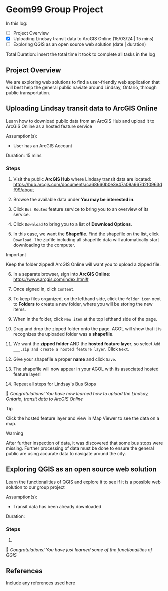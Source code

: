 # Geom99 Group Project

In this log:

- [ ] Project Overview
- [x] Uploading Lindsay transit data to ArcGIS Online (15/03/24 | 15 mins)
- [ ] Exploring QGIS as an open source web solution (date | duration)

Total Duration: insert the total time it took to complete all tasks in the log

## Project Overview
We are exploring web solutions to find a user-friendly web application that will best help the general public naviate around Lindsay, Ontario, through public transportation.

## Uploading Lindsay transit data to ArcGIS Online

Learn how to download public data from an ArcGIS Hub and upload it to ArcGIS Online as a hosted feature service

Assumption(s):
- User has an ArcGIS Account

Duration: 15 mins

### Steps

1. Visit the public **ArcGIS Hub** where Lindsay transit data are located: https://hub.arcgis.com/documents/ca68660b0e3e47a09a667d2f0963df99/about 

2. Browse the available data under **You may be interested in**.

3. Click ```Bus Routes``` feature service to bring you to an overview of its service.

4. Click ```Download``` to bring you to a list of **Download Options**.

5. In this case, we want the **Shapefile**. Find the shapefile on the list, click ```Download```. The zipfile including all shapefile data will automatically start downloading to the computer.

> [!IMPORTANT]
> Keep the folder zipped! ArcGIS Online will want you to upload a zipped file.

6. In a separate browser, sign into **ArcGIS Online**: https://www.arcgis.com/index.html# 

7. Once signed in, click ```Content```.

8. To keep files organized, on the lefthand side, click the ```folder icon``` next to **Folders** to create a new folder, where you will be storing the new items.

9. When in the folder, click ```New item``` at the top lefthand side of the page.

10. Drag and drop the zipped folder onto the page. AGOL will show that it is recognizes the uploaded folder was a **shapefile**.

11. We want the **zipped folder** AND the **hosted feature layer**, so select ```Add ___.zip and create a hosted feature layer```. Click ```Next```.

12. Give your shapefile a proper **name** and click ```Save```.

13. The shapefile will now appear in your AGOL with its associated hosted feature layer!

14. Repeat all steps for Lindsay's  Bus Stops

:tada: *Congratulations! You have now learned how to upload the Lindsay, Ontario, transit data to ArcGIS Online*

> [!TIP]
> Click the hosted feature layer and view in Map Viewer to see the data on a map.

> [!WARNING]
> After further inspection of data, it was discovered that some bus stops were missing. Further processing of data must be done to ensure the general public are using accurate data to navigate around the city.

## Exploring QGIS as an open source web solution

Learn the functionalities of QGIS and explore it to see if it is a possible web solution to our group project

Assumption(s):
- Transit data has been already downloaded

Duration: 

### Steps

1. 

:tada: *Congratulations! You have just learned some of the functionalities of QGIS*


## References

Include any references used here